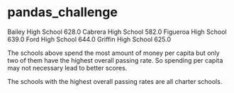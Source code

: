 # pandas_challenge

Bailey High School      628.0
Cabrera High School     582.0
Figueroa High School    639.0
Ford High School        644.0
Griffin High School     625.0

The schools above spend the most amount of money per capita but only two of them have the highest overall passing rate. So spending per capita may not necessary lead to better scores. 

The schools with the highest overall passing rates are all charter schools.  

